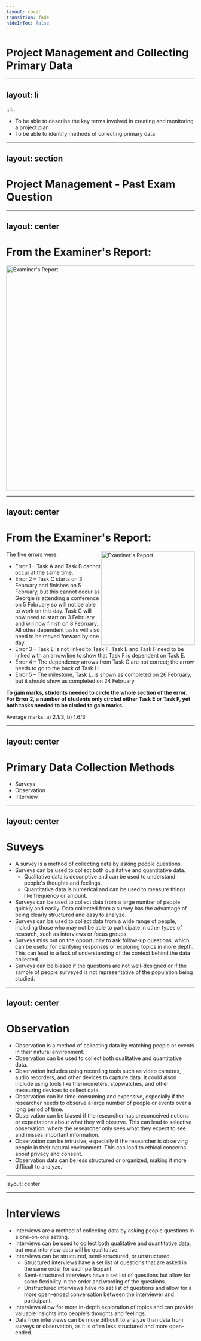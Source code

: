 ```yaml
---
layout: cover
transition: fade
hideInToc: false
---
```


# Project Management and Collecting Primary Data

---
layout: li
---

::li::

- To be able to describe the key terms involved in creating and monitoring a project plan
- To be able to identify methods of collecting primary data

---
layout: section
---

# Project Management - Past Exam Question

---
layout: center
---

# From the Examiner's Report:

<img src="\img\exam-2024-gantt.png" alt="Examiner's Report" width="600px" />

---
layout: center
---

# From the Examiner's Report:

<img src="\img\exam-2024-gantt.png" alt="Examiner's Report" width="250px" style="float:right;" />

The five errors were:
- Error 1 – Task A and Task B cannot occur at the same time.
- Error 2 – Task C starts on 3 February and finishes on 5 February, but this cannot occur as Georgie is attending a conference on 5 February so will not be able to work on this day. Task C will now need to start on 3 February and will now finish on 8 February. All other dependent tasks will also need to be moved forward by one day.
- Error 3 – Task E is not linked to Task F. Task E and Task F need to be linked with an arrow/line to show that Task F is dependent on Task E.
- Error 4 – The dependency arrows from Task G are not correct; the arrow needs to go to the back of Task H.
- Error 5 – The milestone, Task L, is shown as completed on 26 February, but it should show as completed on 24 February.

**To gain marks, students needed to circle the whole section of the error. For Error 2, a number of students only circled either Task E or Task F, yet both tasks needed to be circled to gain marks.**

Average marks: a) 2.1/3, b) 1.6/3

---
layout: center
---

# Primary Data Collection Methods

- Surveys
- Observation
- Interview

---
layout: center
---

# Suveys
- A survey is a method of collecting data by asking people questions.
- Surveys can be used to collect both qualitative and quantitative data. 
    - Qualitative data is descriptive and can be used to understand people's thoughts and feelings. 
    - Quantitative data is numerical and can be used to measure things like frequency or amount.
- Surveys can be used to collect data from a large number of people quickly and easily. Data collected from a survey has the advantage of being clearly structured and easy to analyze.
- Surveys can be used to collect data from a wide range of people, including those who may not be able to participate in other types of research, such as interviews or focus groups.
- Surveys miss out on the opportunity to ask follow-up questions, which can be useful for clarifying responses or exploring topics in more depth. This can lead to a lack of understanding of the context behind the data collected.
- Surveys can be biased if the questions are not well-designed or if the sample of people surveyed is not representative of the population being studied. 

---
layout: center
---

# Observation
- Observation is a method of collecting data by watching people or events in their natural environment.
- Observation can be used to collect both qualitative and quantitative data. 
- Observation includes using recording tools such as video cameras, audio recorders, and other devices to capture data. It could alson include using tools like thermometers, stopwatches, and other measuring devices to collect data.
- Observation can be time-consuming and expensive, especially if the researcher needs to observe a large number of people or events over a long period of time.
- Observation can be biased if the researcher has preconceived notions or expectations about what they will observe. This can lead to selective observation, where the researcher only sees what they expect to see and misses important information.
- Observation can be intrusive, especially if the researcher is observing people in their natural environment. This can lead to ethical concerns about privacy and consent.
- Observation data can be less structured or organized, making it more difficult to analyze. 

---
layout: center

---

# Interviews

- Interviews are a method of collecting data by asking people questions in a one-on-one setting.
- Interviews can be used to collect both qualitative and quantitative data, but most interview data will be qualitative.
- Interviews can be structured, semi-structured, or unstructured. 
    - Structured interviews have a set list of questions that are asked in the same order for each participant. 
    - Semi-structured interviews have a set list of questions but allow for some flexibility in the order and wording of the questions. 
    - Unstructured interviews have no set list of questions and allow for a more open-ended conversation between the interviewer and participant.
- Interviews allow for more in-depth exploration of topics and can provide valuable insights into people's thoughts and feelings.
- Data from interviews can be more difficult to analyze than data from surveys or observation, as it is often less structured and more open-ended. 
